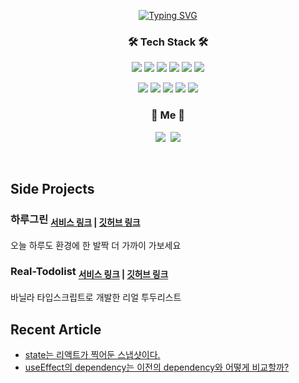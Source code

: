 
<p align="center">
 <a href="https://git.io/typing-svg">
  <img src="https://readme-typing-svg.herokuapp.com?font=Dancing+Script&weight=600&size=30&pause=1000&color=B296F7&background=060C0B00&center=true&vCenter=true&width=435&lines=Hi%2C+I+'m+FE+Dev+Wonse" alt="Typing SVG" />
  </a>
 </p>
 

<h3 align="center">🛠 Tech Stack 🛠</h3>

<p align="center">
 <img src="https://img.shields.io/badge/JavaScript-F7DF1E?style=flat-square&logo=JavaScript&logoColor=white"/></a>
 <img src="https://img.shields.io/badge/Typescript-3178C6?style=flat-square&logo=Typescript&logoColor=white"/></a>
 <img src="https://img.shields.io/badge/React-61DAFB?style=flat-square&logo=React&logoColor=white"/></a>
 <img src="https://img.shields.io/badge/ReactNative-333333?style=flat-square&logo=React&logoColor=white"/></a>
 <img src="https://img.shields.io/badge/Next.js-000000?style=flat-square&logo=Next.js&logoColor=white"/></a>
 <img src="https://img.shields.io/badge/Recoil-1877F2?style=flat-square&logo=Facebook&logoColor=white"/></a>
</p>
<p align="center">
 <img src="https://img.shields.io/badge/Node.js-339933?style=flat-square&logo=Node.js&logoColor=white"/></a>
 <img src="https://img.shields.io/badge/Express-000000?style=flat-square&logo=Express&logoColor=white"/></a>
 <img src="https://img.shields.io/badge/MySQL-4479A1?style=flat-square&logo=MySQL&logoColor=white"/></a>
 <img src="https://img.shields.io/badge/MongoDB-47A248?style=flat-square&logo=MongoDB&logoColor=white"/></a>
 <img src="https://img.shields.io/badge/Redis-DC382D?style=flat-square&logo=Redis&logoColor=white"/></a>
</p>


<h3 align="center"> 🧸 Me 🧸 </h3>
<p align="center">
  <a href="https://www.instagram.com/s._.wonse/"><img src="https://img.shields.io/badge/Instagram-E4405F?style=flat-square&logo=Instagram&logoColor=white&link=https://www.instagram.com/woo0_hooo/"/></a>&nbsp
  <a href="mailto:sinwonse@gmail.com"><img src="https://img.shields.io/badge/Gmail-d14836?style=flat-square&logo=Gmail&logoColor=white&link=viliketh1s98@naver.com"/></a>
</p>
<br>

## Side Projects
### 하루그린 <sub>[서비스 링크](https://harugreen.vercel.app/) | [깃허브 링크](https://github.com/haru-green/haru-green-client)</sub>
오늘 하루도 환경에 한 발짝 더 가까이 가보세요


### Real-Todolist <sub>[서비스 링크](https://real-todolist.vercel.app/) | [깃허브 링크](https://github.com/shinwonse/real-todolist)</sub>
바닐라 타입스크립트로 개발한 리얼 투두리스트

## Recent Article
- [state는 리액트가 찍어둔 스냅샷이다.](https://wonse.tistory.com/entry/%EB%A6%AC%EC%95%A1%ED%8A%B8%EC%9D%98-state%EB%8A%94-%EC%8A%A4%EB%83%85%EC%83%B7%EC%9D%B4%EB%8B%A4)
- [useEffect의 dependency는 이전의 dependency와 어떻게 비교할까?](https://wonse.dev/entry/useEffect%EC%9D%98-dependency%EB%8A%94-%EC%9D%B4%EC%A0%84%EC%9D%98-dependency%EC%99%80-%EC%96%B4%EB%96%BB%EA%B2%8C-%EB%B9%84%EA%B5%90%ED%95%A0%EA%B9%8C)
